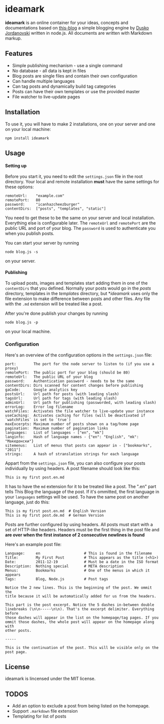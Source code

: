 # ideamark

**ideamark** is an online container for your ideas, concepts and documentations based on [this-blog](https://github.com/skid/this-blog "this-blog") a simple blogging engine by [Dusko Jordanovski](https://github.com/skid "Dusko Jordanovski") written in node.js. All documents are written with Markdown markup.

## Features

- Simple publishing mechanism - use a single command
- No database - all data is kept in files
- Blog posts are single files and contain their own configuration
- Can handle multiple languages
- Can tag posts and dynamically build tag categories
- Posts can have their own templates or use the provided master
- File watcher to live-update pages

## Installation

To use it, you will have to make 2 installations, one on your server and one on your local machine:

    npm install ideamark

## Usage

#### Setting up

Before you start it, you need to edit the `settings.json` file in the root directory. Your local and remote installation **must** have the same settings for these options:

    remoteUrl:    "example.com"
    remotePort:   80
    password:     "icanhazcheezburger"
    contentDirs:  ["posts", "templates", "static"]
    
You need to get these to be the same on your server and local installation. Everything else is configurable later. The `remoteUrl` and `remotePort` are the public URL and port of your blog. The `password` is used to authenticate you when you publish posts.

You can start your server by running 

    node blog.js -s 

on your server.

#### Publishing

To upload posts, images and templates start adding them in one of the `contentDirs` that you defined. Normally your posts would go in the _posts_ directory, templates in the _templates_ directory, but **ideamark* uses only the file extension to make difference between posts and other files. Any file with the `.md` extension will be treated like a post.

After you're done publish your changes by running 

    node blog.js -p 
    
on your local machine.
    
### Configuration

Here's an overview of the configuration options in the `settings.json` file:

    port:        The port for the node server to listen to (if you use a proxy)
    remotePort:  The public port for your blog (should be 80)
    remoteUrl:   The public URL of your blog
    password:    Authentication password - needs to be the same
    contentDirs: Dirs scanned for content changes before publishing
    gaCode:      Google analytics key
    postsUrl:    Url path for posts (with leading slash)
    tagsUrl:     Url path for tags (with leading slash)
    adminUrl:    Url path for publishing (passworded, with leading slash)
    errorLog:    Error log filename 
    watchFiles:  Activates the file watcher to live-update your instance
    useCaching:  Activates caching for files (will be deactivated if `watchFiles` is set to `true`)
    maxExcerpts: Maximum number of posts shown on a tag/home page
    pagination:  Maximum number of pagination links
    languages:   List of languages - ["en", "mk"]
    langinfo:    Hash of language names - {"en": "English", "mk": "Македонски"}
    sitemenus:   List of menus that posts can appear in - ["bookmarks", "2011"]
    strings:     A hash of stranslation strings for each language

Appart from the `settings.json` file, you can also configure your posts individually by using headers. A post filename should look like this:

    This is my first post.en.md

It has to have the `md` extension for it to be treated like a post. The ".en" part tells This Blog the language of the post. If it's ommitted, the first language in your `languages` settings will be used. To have the same post on another language, just do this:
  
    This is my first post.en.md  # English Version
    This is my first post.de.md  # German Version

Posts are further configured by using headers. All posts must start with a set of HTTP-like headers. Headers must be the first thing in the post file and **are over when the first instance of 2 consecutive newlines is found**

Here's an example post file:

    Language:     en                    # This is found in the filename 
    Title:        My First Post         # This appears as the title (<h1>)
    Date:         2011-12-19            # Must be a date in the ISO format
    Description:  Nothing special       # META description
    Menus:        Bookmarks             # One of the menus in which it appears
    Tags:         Blog, Node.js         # Post tags

    Notice the 2 new lines. This is the beginning of the post. We ommit the
    title because it will be automatically added for us from the headers.
    
    This part is the post excerpt. Notice the 5 dashes in-between double 
    linebreaks (\n\n-----\n\n). That's the excerpt delimiter. Everything before
    those dashes will appear in the list on the homepage/tag pages. If you
    ommit those dashes, the whole post will appear on the homepage along with
    other posts.

    -----

    This is the continuation of the post. This will be visible only on the
    post page.

## License

ideamark is lincensed under the MIT license.


## TODOS

- Add an option to exclude a post from being listed on the homepage.
- Support `.markdown` file extension
- Templating for list of posts

